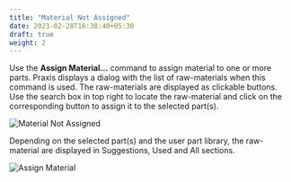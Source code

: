 ```yaml
---
title: "Material Not Assigned"
date: 2023-02-28T16:38:40+05:30
draft: true
weight: 2
---
```


Use the **Assign Material…** command to assign material to one or more parts. Praxis displays a dialog with the list of raw-materials when this command is used. The raw-materials are displayed as clickable buttons. Use the search box in top right to locate the raw-material and click on the corresponding button to assign it to the selected part(s). 

![Material Not Assigned](/images/MatNotAssigned.png)

Depending on the selected part(s) and the user part library, the raw-material are displayed in Suggestions, Used and All sections. 

![Assign Material](/images/AssignMat.png)